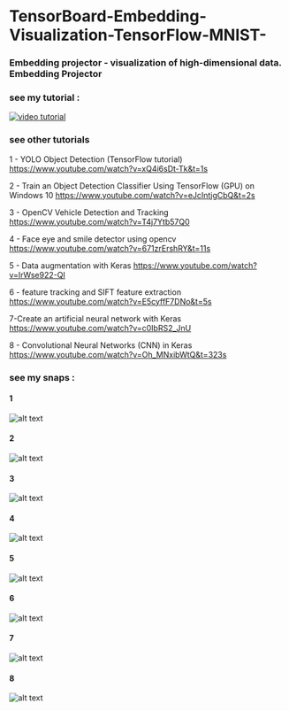 # TensorBoard-Embedding-Visualization-TensorFlow-MNIST-
### Embedding projector - visualization of high-dimensional data. Embedding Projector
### see my tutorial :

[![video tutorial ](https://img.youtube.com/vi/gDQfqRUyfBw/0.jpg)](https://www.youtube.com/watch?v=gDQfqRUyfBw)

### see other tutorials

1 - YOLO Object Detection (TensorFlow tutorial) https://www.youtube.com/watch?v=xQ4i6sDt-Tk&t=1s

2 - Train an Object Detection Classifier Using TensorFlow (GPU) on Windows 10 https://www.youtube.com/watch?v=eJcIntjgCbQ&t=2s

3 -  OpenCV Vehicle Detection and Tracking https://www.youtube.com/watch?v=T4j7Ytb57Q0

4 - Face eye and smile detector using opencv https://www.youtube.com/watch?v=671zrErshRY&t=11s

5 - Data augmentation with Keras https://www.youtube.com/watch?v=IrWse922-QI

6 - feature tracking and SIFT feature extraction https://www.youtube.com/watch?v=E5cyffF7DNo&t=5s

7-Create an artificial neural network with Keras  https://www.youtube.com/watch?v=c0IbRS2_JnU

8 - Convolutional Neural Networks (CNN) in Keras https://www.youtube.com/watch?v=Oh_MNxibWtQ&t=323s 

### see my snaps :
#### 1
![alt text](https://github.com/seraj94ai/TensorBoard-Embedding-Visualization-TensorFlow-MNIST-/blob/master/2018-09-29%20(1).png)
#### 2
![alt text](https://github.com/seraj94ai/TensorBoard-Embedding-Visualization-TensorFlow-MNIST-/blob/master/2018-09-29%20(2).png)
#### 3
![alt text](https://github.com/seraj94ai/TensorBoard-Embedding-Visualization-TensorFlow-MNIST-/blob/master/2018-09-29%20(3).png)
#### 4
![alt text](https://github.com/seraj94ai/TensorBoard-Embedding-Visualization-TensorFlow-MNIST-/blob/master/2018-09-29%20(4).png)
#### 5
![alt text](https://github.com/seraj94ai/TensorBoard-Embedding-Visualization-TensorFlow-MNIST-/blob/master/2018-09-29%20(5).png)
#### 6
![alt text](https://github.com/seraj94ai/TensorBoard-Embedding-Visualization-TensorFlow-MNIST-/blob/master/2018-09-29%20(6).png)
#### 7
![alt text](https://github.com/seraj94ai/TensorBoard-Embedding-Visualization-TensorFlow-MNIST-/blob/master/2018-09-29%20(7).png)
#### 8
![alt text](https://github.com/seraj94ai/TensorBoard-Embedding-Visualization-TensorFlow-MNIST-/blob/master/2018-09-29%20(8).png)
